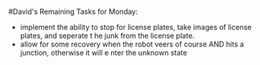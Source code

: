  #David's Remaining Tasks for Monday:                                                                       
- implement the ability to stop for license plates, take images of license plates, and seperate t    he junk from the license plate.                                                                         
- allow for some recovery when the robot veers of course AND hits a junction, otherwise it will e    nter the unknown state


